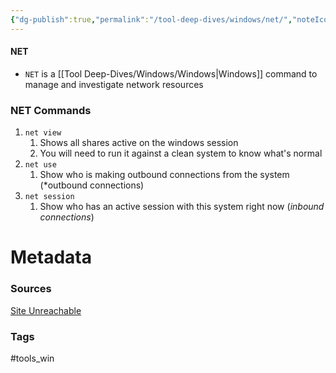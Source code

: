 ```yaml
---
{"dg-publish":true,"permalink":"/tool-deep-dives/windows/net/","noteIcon":""}
---
```


#### NET
- `NET` is a [[Tool Deep-Dives/Windows/Windows\|Windows]] command to manage and investigate network resources

### NET Commands
1. `net view`
	1. Shows all shares active on the windows session
	2. You will need to run it against a clean system to know what's normal
2. `net use`
	1. Show who is making outbound connections from the system (*outbound connections)
3. `net session`
	1. Show who has an active session with this system right now (*inbound connections*)



# Metadata

### Sources
[Site Unreachable](https://ss64.com/nt/net.html)

### Tags
#tools_win 